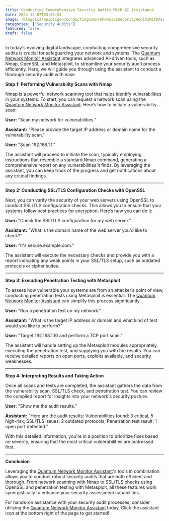 ```yaml
---
title: Conducting Comprehensive Security Audits With AI Assistance
date: 2024-12-07T03:53:51
image: /blogpics/apipicgen/ConductingComprehensiveSecurityAuditsWithAIAssistance-7KA6XK45SU.jpg
categories: ["Security Audits"]
featured: false
draft: false
---
```

In today's evolving digital landscape, conducting comprehensive security audits is crucial for safeguarding your network and systems. The [Quantum Network Monitor Assistant](https://readyforquantum.com/?assistant=open) integrates advanced AI-driven tools, such as Nmap, OpenSSL, and Metasploit, to streamline your security audit process efficiently. Here, we will guide you through using the assistant to conduct a thorough security audit with ease.

**Step 1: Performing Vulnerability Scans with Nmap**

Nmap is a powerful network scanning tool that helps identify vulnerabilities in your systems. To start, you can request a network scan using the [Quantum Network Monitor Assistant](https://readyforquantum.com/?assistant=open). Here’s how to initiate a vulnerability scan:

**User:** "Scan my network for vulnerabilities."

**Assistant:** "Please provide the target IP address or domain name for the vulnerability scan."

**User:** "Scan 192.168.1.1."

The assistant will proceed to initiate the scan, typically employing instructions that resemble a standard Nmap command, generating a comprehensive report on any vulnerabilities it finds. By leveraging the assistant, you can keep track of the progress and get notifications about any critical findings.

---

**Step 2: Conducting SSL/TLS Configuration Checks with OpenSSL**

Next, you can verify the security of your web servers using OpenSSL to conduct SSL/TLS configuration checks. This allows you to ensure that your systems follow best practices for encryption. Here’s how you can do it:

**User:** "Check the SSL/TLS configuration for my web server."

**Assistant:** "What is the domain name of the web server you'd like to check?"

**User:** "It's secure.example.com."

The assistant will execute the necessary checks and provide you with a report indicating any weak points in your SSL/TLS setup, such as outdated protocols or cipher suites.

---

**Step 3: Executing Penetration Testing with Metasploit**

To assess how vulnerable your systems are from an attacker’s point of view, conducting penetration tests using Metasploit is essential. The [Quantum Network Monitor Assistant](https://readyforquantum.com/?assistant=open) can simplify this process significantly.

**User:** "Run a penetration test on my network."

**Assistant:** "What is the target IP address or domain and what kind of test would you like to perform?"

**User:** "Target 192.168.1.10 and perform a TCP port scan."

The assistant will handle setting up the Metasploit modules appropriately, executing the penetration test, and supplying you with the results. You can receive detailed reports on open ports, exploits available, and security weaknesses.

---

**Step 4: Interpreting Results and Taking Action**

Once all scans and tests are completed, the assistant gathers the data from the vulnerability scan, SSL/TLS check, and penetration test. You can review the compiled report for insights into your network's security posture.

**User:** "Show me the audit results."

**Assistant:** "Here are the audit results: Vulnerabilities found: 3 critical, 5 high-risk; SSL/TLS issues: 2 outdated protocols; Penetration test result: 1 open port detected."

With this detailed information, you're in a position to prioritize fixes based on severity, ensuring that the most critical vulnerabilities are addressed first.

---

**Conclusion**

Leveraging the [Quantum Network Monitor Assistant](https://readyforquantum.com/?assistant=open)'s tools in combination allows you to conduct robust security audits that are both efficient and thorough. From network scanning with Nmap to SSL/TLS checks using OpenSSL and penetration testing with Metasploit, all these features work synergistically to enhance your security assessment capabilities. 

For hands-on assistance with your security audit processes, consider utilizing the [Quantum Network Monitor Assistant](https://readyforquantum.com/?assistant=open) today. Click the assistant icon at the bottom right of the page to get started!
